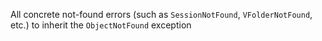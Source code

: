 All concrete not-found errors (such as `SessionNotFound`, `VFolderNotFound`, etc.) to inherit the `ObjectNotFound` exception
